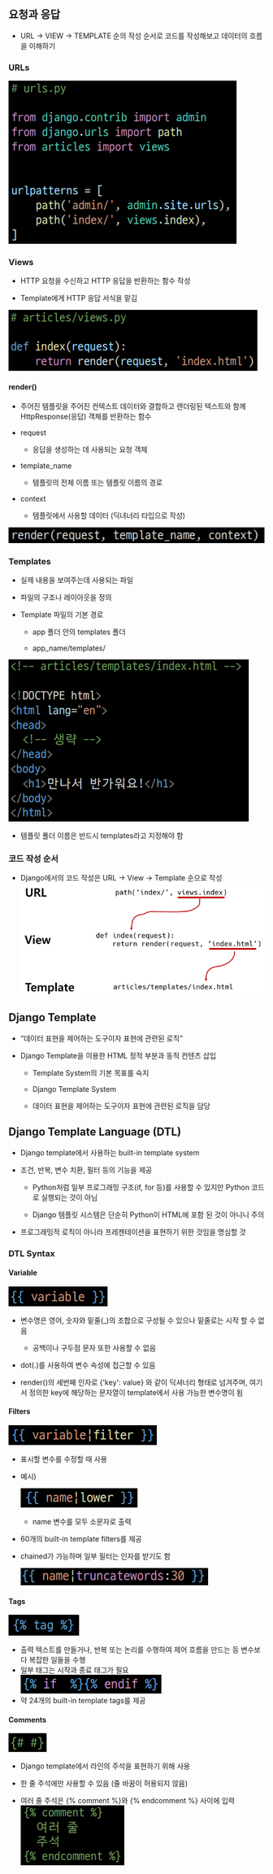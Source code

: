 ## 요청과 응답

- URL -> VIEW -> TEMPLATE 순의  작성 순서로 코드를 작성해보고 데이터의 흐름을 이해하기

### URLs

![](django_02.assets/1.PNG)

### Views

- HTTP 요청을 수신하고 HTTP 응답을 반환하는 함수 작성

- Template에게 HTTP 응답 서식을 맡김

![](django_02.assets/2.PNG)

#### render()

- 주어진 템플릿을 주어진 컨텍스트 데이터와 결합하고 렌더링된 텍스트와 함께 HttpResponse(응답) 객체를 반환하는 함수

- request
  
  - 응답을 생성하는 데 사용되는 요청 객체

- template_name
  
  - 템플릿의 전체 이름 또는 템플릿 이름의 경로

- context
  
  - 템플릿에서 사용할 데이터 (딕녀너리 타입으로 작성)

![](django_02.assets/3.PNG)

### Templates

- 실제 내용을 보여주는데 사용되는 파일

- 파일의 구조나 레이아웃을 정의

- Template 파일의 기본 경로
  
  - app 폴더 안의 templates 폴더
  
  - app_name/templates/

![](django_02.assets/4.PNG)

- 템플릿 폴더 이름은 반드시 templates라고 지정해야 함

### 코드 작성 순서

- Django에서의 코드 작성은 URL → View → Template 순으로 작성
  ![](django_02.assets/5.PNG)

## Django Template

- “데이터 표현을 제어하는 도구이자 표현에 관련된 로직”

- Django Template을 이용한 HTML 정적 부분과 동적 컨텐츠 삽입
  
  - Template System의 기본 목표를 숙지
  
  - Django Template System
  
  - 데이터 표현을 제어하는 도구이자 표현에 관련된 로직을 담당

## Django Template Language (DTL)

- Django template에서 사용하는 built-in template system

- 조건, 반복, 변수 치환, 필터 등의 기능을 제공
  
  - Python처럼 일부 프로그래밍 구조(if, for 등)를 사용할 수 있지만 Python 코드로 실행되는 것이 아님
  
  - Django 템플릿 시스템은 단순히 Python이 HTML에 포함 된 것이 아니니 주의

- 프로그래밍적 로직이 아니라 프레젠테이션을 표현하기 위한 것임을 명심할 것

### DTL Syntax

#### Variable

![](django_02.assets/6.PNG)

- 변수명은 영어, 숫자와 밑줄(_)의 조합으로 구성될 수 있으나 밑줄로는 시작 할 수 없음
  
  - 공백이나 구두점 문자 또한 사용할 수 없음

- dot(.)를 사용하여 변수 속성에 접근할 수 있음

- render()의 세번째 인자로 {'key': value} 와 같이 딕셔너리 형태로 넘겨주며, 여기서 정의한 key에 해당하는 문자열이 template에서 사용 가능한 변수명이 됨

#### Filters

![](django_02.assets/7.PNG)

- 표시할 변수를 수정할 때 사용

- 예시)
  
  ![](django_02.assets/8.PNG)
  
  - name 변수를 모두 소문자로 출력

- 60개의 built-in template filters를 제공

- chained가 가능하며 일부 필터는 인자를 받기도 함
  
    ![](django_02.assets/9.PNG)

#### Tags

![](django_02.assets/10.PNG)

- 출력 텍스트를 만들거나, 반복 또는 논리를 수행하여 제어 흐름을 만드는 등 변수보다 복잡한 일들을 수행
- 일부 태그는 시작과 종료 태그가 필요 
  ![](django_02.assets/11.PNG)
- 약 24개의 built-in template tags를 제공

#### Comments

![](django_02.assets/12.PNG)

- Django template에서 라인의 주석을 표현하기 위해 사용

- 한 줄 주석에만 사용할 수 있음 (줄 바꿈이 허용되지 않음)

- 여러 줄 주석은 {% comment %}와 {% endcomment %} 사이에 입력
  ![](django_02.assets/13.PNG)
